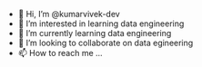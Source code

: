 - 👋 Hi, I’m @kumarvivek-dev
- 👀 I’m interested in learning data engineering
- 🌱 I’m currently learning data engineering
- 💞️ I’m looking to collaborate on data egineering
- 📫 How to reach me ...

<!---
kumarvivek-dev/kumarvivek-dev is a ✨ special ✨ repository because its `README.md` (this file) appears on your GitHub profile.
You can click the Preview link to take a look at your changes.
--->
